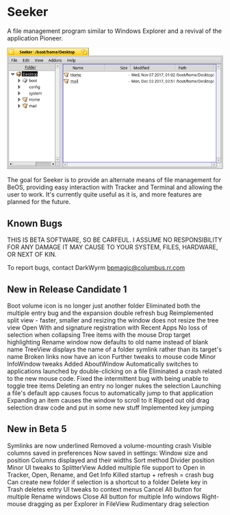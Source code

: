 Seeker
============

A file management program similar to Windows Explorer and a revival of the application Pioneer.

![Seeker screenshot](Seeker.png "Seeker")

The goal for Seeker is to provide an alternate means of file management for BeOS, providing easy interaction with Tracker and Terminal and allowing the user to work. It's currently quite useful as it is, and more features are planned for the future.

Known Bugs
-------------------------------------------------------------

THIS IS BETA SOFTWARE, SO BE CARFEUL. I ASSUME NO RESPONSIBILITY FOR ANY DAMAGE IT MAY CAUSE TO YOUR SYSTEM, FILES, HARDWARE, OR NEXT OF KIN.

To report bugs, contact DarkWyrm <bpmagic@columbus.rr.com>

New in Release Candidate 1
-------------------------------------------------------------
Boot volume icon is no longer just another folder
Eliminated both the multiple entry bug and the expansion double refresh bug
Reimplemented split view - faster, smaller and resizing the window does not resize the tree view
Open With and signature registration with Recent Apps
No loss of selection when collapsing Tree items with the mouse
Drop target highlighting
Rename window now defaults to old name instead of blank name
TreeView displays the name of a folder symlink rather than its target's name
Broken links now have an icon
Further tweaks to mouse code
Minor InfoWindow tweaks
Added AboutWindow
Automatically switches to applications launched by double-clicking on a file
Eliminated a crash related to the new mouse code.
Fixed the intermittent bug with being unable to toggle tree items
Deleting an entry no longer nukes the selection
Launching a file's default app causes focus to automatically jump to that application
Expanding an item causes the window to scroll to it
Ripped out old drag selection draw code and put in some new stuff
Implemented key jumping

New in Beta 5
-------------------------------------------------------------
Symlinks are now underlined
Removed a volume-mounting crash
Visible columns saved in preferences
Now saved in settings:
	Window size and position
	Columns displayed and their widths
	Sort method
	Divider position
Minor UI tweaks to SplitterView
Added multiple file support to Open in Tracker, Open, Rename, and Get Info
Killed startup + refresh = crash bug
Can create new folder if selection is a shortcut to a folder
Delete key in Trash deletes entry
UI tweaks to context menus
Cancel All button for multiple Rename windows
Close All button for multiple Info windows
Right-mouse dragging as per Explorer in FileView
Rudimentary drag selection
